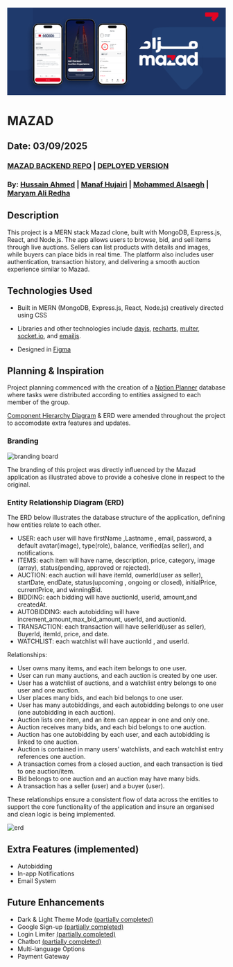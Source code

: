 ![header](public/design-images/banner.png)

# MAZAD

## Date: 03/09/2025

### [MAZAD BACKEND REPO](https://github.com/hussainmohd03/mazad-backend) | [DEPLOYED VERSION]()

### By: [Hussain Ahmed](https://github.com/hussainmohd03) | [Manaf Hujairi](https://github.com/Manaf-10) | [Mohammed Alsaegh](https://github.com/MohamedAlsaegh) | [Maryam Ali Redha](https://github.com/maryamalihasanebrahim)

## **Description**
This project is a MERN stack Mazad clone, built with MongoDB, Express.js, React, and Node.js. The app allows users to browse, bid, and sell items through live auctions. Sellers can list products with details and images, while buyers can place bids in real time. The platform also includes user authentication, transaction history, and delivering a smooth auction experience similar to Mazad.

## **Technologies Used**

- Built in MERN (MongoDB, Express.js, React, Node.js) creatively directed using CSS

- Libraries and other technologies include [dayjs](https://day.js.org/), [recharts](https://recharts.org/en-US), [multer](https://www.npmjs.com/package/multer), [socket.io](https://socket.io/docs/v4/), and [emailjs](https://www.emailjs.com/).

- Designed in [Figma](https://www.figma.com/design/6Qd1w4GM21mcFWZkxZ3Pht/Mazad?node-id=0-1&t=UKvIVKRsOu3QsRXZ-1)

## **Planning & Inspiration**

Project planning commenced with the creation of a [Notion Planner](https://www.notion.so/Mazad-2562d10679d68003b85cd8988bd70bb2?source=copy_link) database where tasks were distributed according to entities assigned to each member of the group.

[Component Hierarchy Diagram](https://www.canva.com/design/DAGwokIeK7M/8g7vGFOHSABMzxOSa5yo2g/edit?utm_content=DAGwokIeK7M&utm_campaign=designshare&utm_medium=link2&utm_source=sharebutton) & ERD were amended throughout the project to accomodate extra features and updates.

### **Branding**

![branding board](/mazad-frontend/public/design-images/branding.png)

The branding of this project was directly influenced by the Mazad application as illustrated above to provide a cohesive clone in respect to the original.

### **Entity Relationship Diagram (ERD)**
The ERD below illustrates the database structure of the application, defining how entities relate to each other.

- USER: each user will have firstName ,Lastname , email, password, a default avatar(image), type(role), balance, verified(as seller), and notifications.
- ITEMS: each item will have name, description, price, category, image (array), status(pending, approved or rejected).
- AUCTION: each auction will have itemId, ownerId(user as seller), startDate, endDate, status(upcoming , ongoing or closed), initialPrice, currentPrice, and winningBid.
- BIDDING: each bidding will have auctionId, userId, amount,and createdAt.
- AUTOBIDDING: each autobidding will have increment_amount,max_bid_amount, userId, and auctionId.
- TRANSACTION: each transaction will have sellerId(user as seller), BuyerId, itemId, price, and date.
- WATCHLIST: each watchlist will have auctionId , and userId.

Relationships:
- User owns many items, and each item belongs to one user.
- User can run many auctions, and each auction is created by one user.
- User has a watchlist of auctions, and a watchlist entry belongs to one user and one auction.
- User places many bids, and each bid belongs to one user.
- User has many autobiddings, and each autobidding belongs to one user (one autobidding in each auction).
- Auction lists one item, and an item can appear in one and only one.
- Auction receives many bids, and each bid belongs to one auction.
- Auction has one autobidding by each user, and each autobidding is linked to one auction.
- Auction is contained in many users’ watchlists, and each watchlist entry references one auction.
- A transaction comes from a closed auction, and each transaction is tied to one auction/item.
- Bid belongs to one auction and an auction may have many bids.
- A transaction has a seller (user) and a buyer (user).

These relationships ensure a consistent flow of data across the entities to support the core functionality of the application and insure an organised and clean logic is being implemented.


![erd](/mazad-frontend/public/design-images/image.png)

## **Extra Features (implemented)**

- Autobidding
- In-app Notifications
- Email System

## **Future Enhancements**

- Dark & Light Theme Mode [(partially completed)](https://github.com/MohamedAlsaegh)
- Google Sign-up [(partially completed)](https://github.com/hussainmohd03)
- Login Limiter [(partially completed)](https://github.com/hussainmohd03)
- Chatbot [(partially completed)](https://github.com/hussainmohd03)
- Multi-language Options
- Payment Gateway
